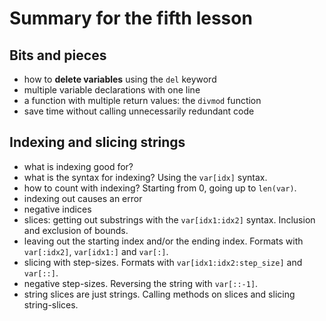 # Summary for the fifth lesson

## Bits and pieces
- how to __delete variables__ using the `del` keyword
- multiple variable declarations with one line
- a function with multiple return values: the `divmod` function
- save time without calling unnecessarily redundant code

## Indexing and slicing strings
- what is indexing good for?
- what is the syntax for indexing? Using the `var[idx]` syntax.
- how to count with indexing? Starting from 0, going up to `len(var)`.
- indexing out causes an error
- negative indices
- slices: getting out substrings with the `var[idx1:idx2]` syntax. Inclusion and exclusion of bounds.
- leaving out the starting index and/or the ending index. Formats with `var[:idx2]`, `var[idx1:]` and `var[:]`.
- slicing with step-sizes. Formats with `var[idx1:idx2:step_size]` and `var[::]`.
- negative step-sizes. Reversing the string with `var[::-1]`.
- string slices are just strings. Calling methods on slices and slicing string-slices.